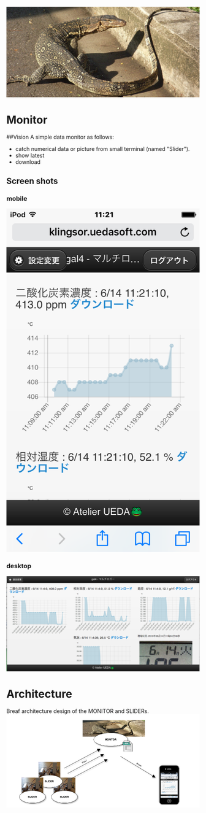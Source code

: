 ![Monitor](https://github.com/UedaTakeyuki/monitor/blob/master/doc/monitor.jpg)
# Monitor

##Vision
A simple data monitor as follows:
- catch numerical data or picture from small terminal (named "Slider").
- show latest
- download

## Screen shots
### mobile
![mobile](https://github.com/UedaTakeyuki/monitor/blob/master/doc/mobile.PNG)
### desktop
![desktop](https://github.com/UedaTakeyuki/monitor/blob/master/doc/desktop.png)

# Architecture
Breaf architecture design of the MONITOR and SLIDERs.
![architecture](https://github.com/UedaTakeyuki/monitor/blob/master/doc/architecture.png)

